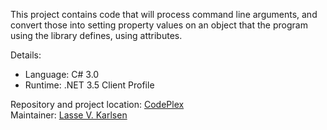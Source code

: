 This project contains code that will process command line arguments,
and convert those into setting property values on an object that
the program using the library defines, using attributes.

Details:

* Language: C# 3.0
* Runtime: .NET 3.5 Client Profile

Repository and project location: [CodePlex][1]  
Maintainer: [Lasse V. Karlsen][2]

  [1]: http://optnet.codeplex.com
  [2]: mailto:lasse@vkarlsen.no